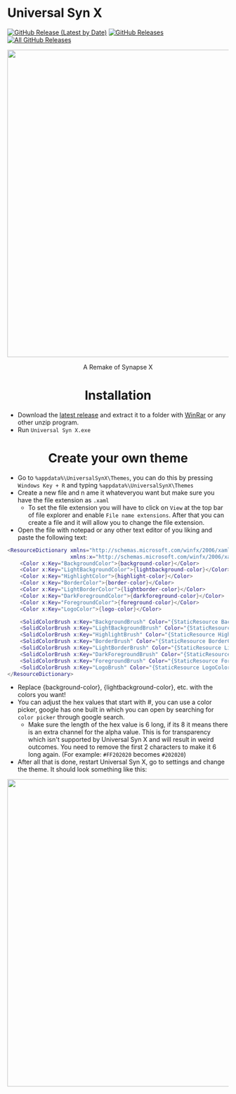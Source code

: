 # Universal Syn X

<p>
  <a href="https://github.com/KribbyWare/Universal-Syn-X/releases/latest"><img alt="GitHub Release (Latest by Date)" src="https://img.shields.io/github/v/tag/KribbyWare/Universal-Syn-X?color=1f2829&label=Latest&logo=github"></a>
  <a href="https://github.com/KribbyWare/Universal-Syn-X/releases/latest"><img alt="GitHub Releases" src="https://img.shields.io/github/downloads/KribbyWare/Universal-Syn-X/latest/total?color=1f2829&label=Latest%20Downloads&logo=github"></a>
  <a href="https://github.com/KribbyWare/Universal-Syn-X/releases"><img alt="All GitHub Releases" src="https://img.shields.io/github/downloads/KribbyWare/Universal-Syn-X/total?color=1f2829&label=Total%20Downloads&logo=github"></a>
</p>

<p align="center">
  <img src="https://raw.githubusercontent.com/KribbyWare/Universal-Syn-X/master/src/themes-result/UniversalSynXUI.png" width="700">
  <p align="center">
    A Remake of Synapse X
  </p>
</p>

<h1 align="center">Installation</h1>

* Download the [latest release](https://github.com/KribbyWare/Universal-Syn-X/releases/latest) and extract it to a folder with [WinRar](https://win-rar.com) or any other unzip program.
* Run `Universal Syn X.exe`

<a name="themetutorial"></a><h1 align="center">Create your own theme</h1>

- Go to `%appdata%\UniversalSynX\Themes`, you can do this by pressing `Windows Key + R` and typing `%appdata%\UniversalSynX\Themes`
- Create a new file and n ame it whateveryou want but make sure you have the file extension as `.xaml`
  - To set the file extension you will have to click on `View` at the top bar of file explorer and enable `File name extensions`. After that you can create a file and it will allow you to change the file extension.
- Open the file with notepad or any other text editor of you liking and paste the following text:
```lua
<ResourceDictionary xmlns="http://schemas.microsoft.com/winfx/2006/xaml/presentation"
                    xmlns:x="http://schemas.microsoft.com/winfx/2006/xaml">
    <Color x:Key="BackgroundColor">{background-color}</Color>
    <Color x:Key="LightBackgroundColor">{lightbackground-color}</Color>
    <Color x:Key="HighlightColor">{highlight-color}</Color>
    <Color x:Key="BorderColor">{border-color}</Color>
    <Color x:Key="LightBorderColor">{lightborder-color}</Color>
    <Color x:Key="DarkForegroundColor">{darkforeground-color}</Color>
    <Color x:Key="ForegroundColor">{foreground-color}</Color>
    <Color x:Key="LogoColor">{logo-color}</Color>

    <SolidColorBrush x:Key="BackgroundBrush" Color="{StaticResource BackgroundColor}"/>
    <SolidColorBrush x:Key="LightBackgroundBrush" Color="{StaticResource LightBackgroundColor}"/>
    <SolidColorBrush x:Key="HighlightBrush" Color="{StaticResource HighlightColor}"/>
    <SolidColorBrush x:Key="BorderBrush" Color="{StaticResource BorderColor}"/>
    <SolidColorBrush x:Key="LightBorderBrush" Color="{StaticResource LightBorderColor}"/>
    <SolidColorBrush x:Key="DarkForegroundBrush" Color="{StaticResource DarkForegroundColor}"/>
    <SolidColorBrush x:Key="ForegroundBrush" Color="{StaticResource ForegroundColor}"/>
    <SolidColorBrush x:Key="LogoBrush" Color="{StaticResource LogoColor}"/>
</ResourceDictionary>
```
- Replace {background-color}, {lightbackground-color}, etc. with the colors you want!
- You can adjust the hex values that start with #, you can use a color picker, google has one built in which you can open by searching for `color picker` through google search.
  - Make sure the length of the hex value is 6 long, if its 8 it means there is an extra channel for the alpha value. This is for transparency which isn't supported by Universal Syn X and will result in weird outcomes. You need to remove the first 2 characters to make it 6 long again. (For example: `#FF202020` becomes `#202020`)
- After all that is done, restart Universal Syn X, go to settings and change the theme. It should look something like this:
<p align="center">
  <img src="https://raw.githubusercontent.com/KribbyWare/Universal-Syn-X/master/src/themes-result/UniversalSynXUI-Theme.png" width="700">
</p>
